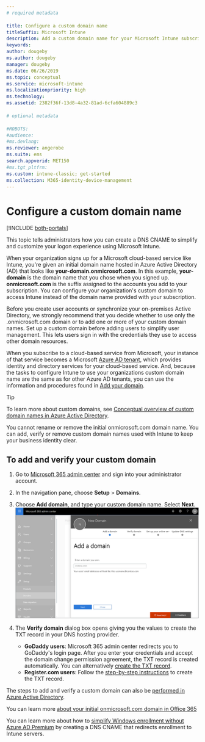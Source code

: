 ```yaml
---
# required metadata

title: Configure a custom domain name
titleSuffix: Microsoft Intune
description: Add a custom domain name for your Microsoft Intune subscription
keywords:
author: dougeby
ms.author: dougeby
manager: dougeby
ms.date: 06/26/2019
ms.topic: conceptual
ms.service: microsoft-intune
ms.localizationpriority: high
ms.technology:
ms.assetid: 2382f36f-13d8-4a32-81ad-6cfa604889c3

# optional metadata

#ROBOTS:
#audience:
#ms.devlang:
ms.reviewer: angerobe
ms.suite: ems
search.appverid: MET150
#ms.tgt_pltfrm:
ms.custom: intune-classic; get-started
ms.collection: M365-identity-device-management
---
```



# Configure a custom domain name

[!INCLUDE [both-portals](./includes/note-for-both-portals.md)]

This topic tells administrators how you can create a DNS CNAME to simplify and customize your logon experience using Microsoft Intune.

When your organization signs up for a Microsoft cloud-based service like Intune, you're given an initial domain name hosted in Azure Active Directory (AD) that looks like **your-domain.onmicrosoft.com**. In this example, **your-domain** is the domain name that you chose when you signed up. **onmicrosoft.com** is the suffix assigned to the accounts you add to your subscription. You can configure your organization's custom domain to access Intune instead of the domain name provided with your subscription.

Before you create user accounts or synchronize your on-premises Active Directory, we strongly recommend that you decide whether to use only the .onmicrosoft.com domain or to add one or more of your custom domain names. Set up a custom domain before adding users to simplify user management. This lets users sign in with the credentials they use to access other domain resources.

When you subscribe to a cloud-based service from Microsoft, your instance of that service becomes a Microsoft  [Azure AD tenant](http://technet.microsoft.com/library/jj573650.aspx#BKMK_WhatIsAnAzureADTenant), which provides identity and directory services for your cloud-based service. And, because the tasks to configure Intune to use your organizations custom domain name are the same as for other Azure AD tenants, you can use the information and procedures found in [Add your domain](https://azure.microsoft.com/documentation/articles/active-directory-add-domain/).

> [!TIP]
> To learn more about custom domains, see [Conceptual overview of custom domain names in Azure Active Directory](https://azure.microsoft.com/documentation/articles/active-directory-add-domain-concepts/).

You cannot rename or remove the initial onmicrosoft.com domain name. You can add, verify or remove custom domain names used with Intune to keep your business identity clear.

## To add and verify your custom domain

1. Go to [Microsoft 365 admin center](https://admin.microsoft.com/) and sign into your administrator account.

2. In the navigation pane, choose **Setup** &gt; **Domains**.

3. Choose **Add domain**, and type your custom domain name. Select **Next**.
   ![Screenshot of Microsoft 365 admin center with Settings > Domains selected and a new domain name being added](./media/domain-custom-add.png)
4. The **Verify domain** dialog box opens giving you the values to create the TXT record in your DNS hosting provider.
    - **GoDaddy users**: Microsoft 365 admin center redirects you to GoDaddy's login page. After you enter your credentials and accept the domain change permission agreement, the TXT record is created automatically. You can alternatively [create the TXT record](https://support.office.com/article/Create-DNS-records-at-GoDaddy-for-Office-365-f40a9185-b6d5-4a80-bb31-aa3bb0cab48a).
    - **Register.com users**: Follow the [step-by-step instructions](https://support.office.com/article/Create-DNS-records-at-Register-com-for-Office-365-55bd8c38-3316-48ae-a368-4959b2c1684e#BKMK_verify) to create the TXT record.

The steps to add and verify a custom domain can also be [performed in Azure Active Directory](https://azure.microsoft.com/documentation/articles/active-directory-add-domain/).

You can learn more [about your initial onmicrosoft.com domain in Office 365](https://support.office.com/article/About-your-initial-onmicrosoft-com-domain-in-Office-365-B9FC3018-8844-43F3-8DB1-1B3A8E9CFD5A)

You can learn more about how to [simplify Windows enrollment without Azure AD Premium](https://docs.microsoft.com/intune/windows-enroll#simplify-windows-enrollment-without-azure-ad-premium) by creating a DNS CNAME that redirects enrollment to Intune servers.
